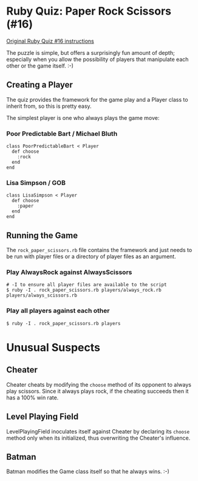 Ruby Quiz: Paper Rock Scissors (#16)
====================================

[Original Ruby Quiz #16 instructions](http://www.rubyquiz.com/quiz16.html)

The puzzle is simple, but offers a surprisingly fun amount of depth; especially
when you allow the possibility of players that manipulate each other or the game
itself. :-)

Creating a Player
-----------------

The quiz provides the framework for the game play and a Player class to inherit
from, so this is pretty easy.

The simplest player is one who always plays the game move:

### Poor Predictable Bart / Michael Bluth

    class PoorPredictableBart < Player
      def choose
        :rock
      end
    end

### Lisa Simpson / GOB

    class LisaSimpson < Player
      def choose
        :paper
      end
    end

Running the Game
----------------

The `rock_paper_scissors.rb` file contains the framework and just needs to be
run with player files or a directory of player files as an argument.

### Play AlwaysRock against AlwaysScissors

    # -I to ensure all player files are available to the script
    $ ruby -I . rock_paper_scissors.rb players/always_rock.rb players/always_scissors.rb

### Play all players against each other

    $ ruby -I . rock_paper_scissors.rb players

Unusual Suspects
================

Cheater
-------

Cheater cheats by modifying the `choose` method of its opponent to always play
scissors. Since it always plays rock, if the cheating succeeds then it has a
100% win rate.

Level Playing Field
-------------------

LevelPlayingField inoculates itself against Cheater by declaring its `choose`
method only when its initialized, thus overwriting the Cheater's influence.

Batman
------

Batman modifies the Game class itself so that he always wins. :-)
